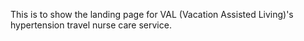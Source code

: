 This is to show the landing page for VAL (Vacation Assisted Living)'s hypertension travel nurse care service.

